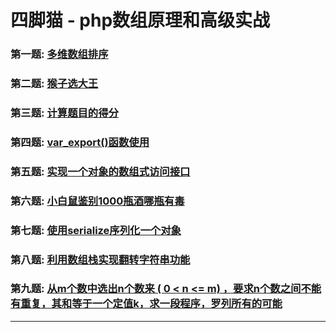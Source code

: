 # 四脚猫 - php数组原理和高级实战

### 第一题: [多维数组排序](demo1.php)

### 第二题: [猴子选大王](demo2.php)

### 第三题: [计算题目的得分](demo3.php)

### 第四题: [var_export()函数使用](demo4.php)

### 第五题: [实现一个对象的数组式访问接口](demo5.php)

### 第六题:  [小白鼠鉴别1000瓶酒哪瓶有毒](demo6.php)

### 第七题: [使用serialize序列化一个对象](demo7.php)

### 第八题: [利用数组栈实现翻转字符串功能](demo8.php)

### 第九题: [从m个数中选出n个数来 ( 0 < n <= m) ，要求n个数之间不能有重复，其和等于一个定值k，求一段程序，罗列所有的可能](demo9.php)

***
